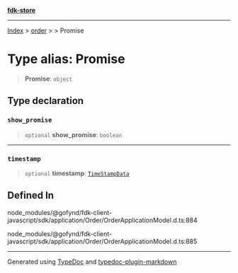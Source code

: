 [**fdk-store**](../../../README.md)
***

[Index](../../../API.md) > [order](../../README.md) > [<internal>](../README.md) > Promise

# Type alias: Promise

> **Promise**: `object`

## Type declaration

### `show_promise`

> `optional` **show\_promise**: `boolean`

***

### `timestamp`

> `optional` **timestamp**: [`TimeStampData`](type-alias.TimeStampData.md)

## Defined In

node\_modules/@gofynd/fdk-client-javascript/sdk/application/Order/OrderApplicationModel.d.ts:884

node\_modules/@gofynd/fdk-client-javascript/sdk/application/Order/OrderApplicationModel.d.ts:885

***
Generated using [TypeDoc](https://typedoc.org/) and [typedoc-plugin-markdown](https://www.npmjs.com/package/typedoc-plugin-markdown)
